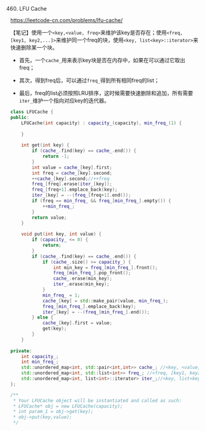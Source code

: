 460. LFU Cache

https://leetcode-cn.com/problems/lfu-cache/

【笔记】使用一个`<key,<value, freq>`来维护该key是否存在；使用`<freq, [key1, key2,...]>`来维护同一个freq的块，使用`<key, list<key>::iterator>`来快速删除某一个块。

- 首先，一个`cache_`用来表示key块是否在内存中，如果在可以通过它取出freq；

-  其次，得到freq后，可以通过`freq_`得到所有相同freq的list；

- 最后，freq的list必须按照LRU排序，这时候需要快速删除和追加，所有需要`iter_`维护一个指向对应key的迭代器。


```cpp
class LFUCache {
public:
    LFUCache(int capacity) : capacity_(capacity), min_freq_(1) {
        
    }
    
    int get(int key) {
        if (cache_.find(key) == cache_.end()) {
            return -1;
        }
        int value = cache_[key].first;
        int freq = cache_[key].second;
        ++cache_[key].second;//++freq
        freq_[freq].erase(iter_[key]);
        freq_[freq+1].emplace_back(key);
        iter_[key] = --(freq_[freq+1].end());
        if (freq == min_freq_ && freq_[min_freq_].empty()) {
            ++min_freq_;
        }
        return value;
    }
    
    void put(int key, int value) {
        if (capacity_ <= 0) {
            return;
        }
        if (cache_.find(key) == cache_.end()) {
            if (cache_.size() >= capacity_) {
                int min_key = freq_[min_freq_].front();
                freq_[min_freq_].pop_front();
                cache_.erase(min_key);
                iter_.erase(min_key);
            }
            min_freq_ = 1;
            cache_[key] = std::make_pair(value, min_freq_);
            freq_[min_freq_].emplace_back(key);
            iter_[key] = --(freq_[min_freq_].end());
        } else {
            cache_[key].first = value;
            get(key);
        }
    }
    
private:
    int capacity_;
    int min_freq_;
    std::unordered_map<int, std::pair<int,int>> cache_; //<key, <value, freq>> 
    std::unordered_map<int, std::list<int>> freq_; //<freq, [key1, key2,...]>
    std::unordered_map<int, list<int>::iterator> iter_;//<key, list<key>::iterator>
};

/**
 * Your LFUCache object will be instantiated and called as such:
 * LFUCache* obj = new LFUCache(capacity);
 * int param_1 = obj->get(key);
 * obj->put(key,value);
 */
```
